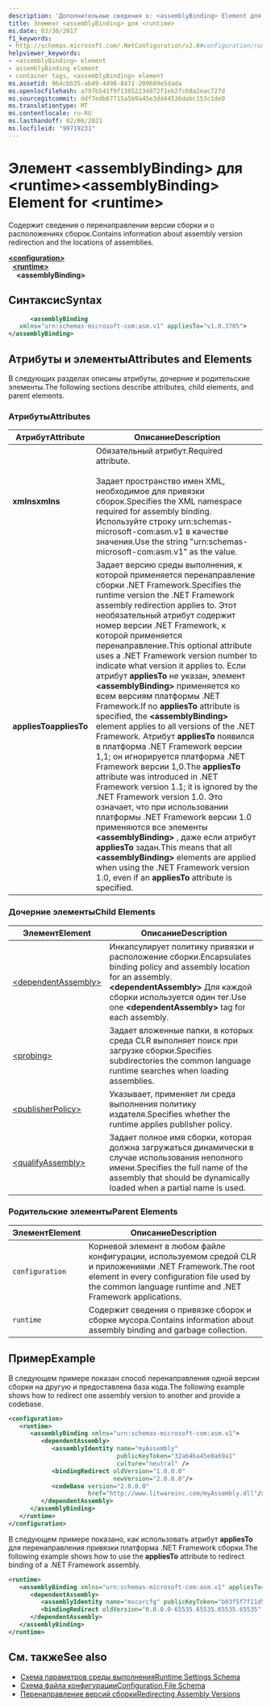```yaml
---
description: 'Дополнительные сведения о: <assemblyBinding> Element для <runtime>'
title: Элемент <assemblyBinding> для <runtime>
ms.date: 03/30/2017
f1_keywords:
- http://schemas.microsoft.com/.NetConfiguration/v2.0#configuration/runtime/assemblyBinding
helpviewer_keywords:
- <assemblyBinding> element
- assemblyBinding element
- container tags, <assemblyBinding> element
ms.assetid: 964cbb35-ab49-4498-8471-209689e5dada
ms.openlocfilehash: a797b541f9f13852234872f1eb2fc68a2eac727d
ms.sourcegitcommit: ddf7edb67715a5b9a45e3dd44536dabc153c1de0
ms.translationtype: MT
ms.contentlocale: ru-RU
ms.lasthandoff: 02/06/2021
ms.locfileid: "99719231"
---
```

# <a name="assemblybinding-element-for-runtime"></a><span data-ttu-id="9dbdc-103">Элемент \<assemblyBinding> для \<runtime></span><span class="sxs-lookup"><span data-stu-id="9dbdc-103">\<assemblyBinding> Element for \<runtime></span></span>

<span data-ttu-id="9dbdc-104">Содержит сведения о перенаправлении версии сборки и о расположениях сборок.</span><span class="sxs-lookup"><span data-stu-id="9dbdc-104">Contains information about assembly version redirection and the locations of assemblies.</span></span>  
  
[**\<configuration>**](../configuration-element.md)\
&nbsp;&nbsp;[**\<runtime>**](runtime-element.md)\
&nbsp;&nbsp;&nbsp;&nbsp;**\<assemblyBinding>**  
  
## <a name="syntax"></a><span data-ttu-id="9dbdc-105">Синтаксис</span><span class="sxs-lookup"><span data-stu-id="9dbdc-105">Syntax</span></span>  
  
```xml  
      <assemblyBinding
   xmlns="urn:schemas-microsoft-com:asm.v1" appliesTo="v1.0.3705">  
</assemblyBinding>  
```  
  
## <a name="attributes-and-elements"></a><span data-ttu-id="9dbdc-106">Атрибуты и элементы</span><span class="sxs-lookup"><span data-stu-id="9dbdc-106">Attributes and Elements</span></span>  

 <span data-ttu-id="9dbdc-107">В следующих разделах описаны атрибуты, дочерние и родительские элементы.</span><span class="sxs-lookup"><span data-stu-id="9dbdc-107">The following sections describe attributes, child elements, and parent elements.</span></span>  
  
### <a name="attributes"></a><span data-ttu-id="9dbdc-108">Атрибуты</span><span class="sxs-lookup"><span data-stu-id="9dbdc-108">Attributes</span></span>  
  
|<span data-ttu-id="9dbdc-109">Атрибут</span><span class="sxs-lookup"><span data-stu-id="9dbdc-109">Attribute</span></span>|<span data-ttu-id="9dbdc-110">Описание</span><span class="sxs-lookup"><span data-stu-id="9dbdc-110">Description</span></span>|  
|---------------|-----------------|  
|<span data-ttu-id="9dbdc-111">**xmlns**</span><span class="sxs-lookup"><span data-stu-id="9dbdc-111">**xmlns**</span></span>|<span data-ttu-id="9dbdc-112">Обязательный атрибут.</span><span class="sxs-lookup"><span data-stu-id="9dbdc-112">Required attribute.</span></span><br /><br /> <span data-ttu-id="9dbdc-113">Задает пространство имен XML, необходимое для привязки сборок.</span><span class="sxs-lookup"><span data-stu-id="9dbdc-113">Specifies the XML namespace required for assembly binding.</span></span> <span data-ttu-id="9dbdc-114">Используйте строку urn:schemas-microsoft-com:asm.v1 в качестве значения.</span><span class="sxs-lookup"><span data-stu-id="9dbdc-114">Use the string "urn:schemas-microsoft-com:asm.v1" as the value.</span></span>|  
|<span data-ttu-id="9dbdc-115">**appliesTo**</span><span class="sxs-lookup"><span data-stu-id="9dbdc-115">**appliesTo**</span></span>|<span data-ttu-id="9dbdc-116">Задает версию среды выполнения, к которой применяется перенаправление сборки .NET Framework.</span><span class="sxs-lookup"><span data-stu-id="9dbdc-116">Specifies the runtime version the .NET Framework assembly redirection applies to.</span></span> <span data-ttu-id="9dbdc-117">Этот необязательный атрибут содержит номер версии .NET Framework, к которой применяется перенаправление.</span><span class="sxs-lookup"><span data-stu-id="9dbdc-117">This optional attribute uses a .NET Framework version number to indicate what version it applies to.</span></span> <span data-ttu-id="9dbdc-118">Если атрибут **appliesTo** не указан, элемент **\<assemblyBinding>** применяется ко всем версиям платформы .NET Framework.</span><span class="sxs-lookup"><span data-stu-id="9dbdc-118">If no **appliesTo** attribute is specified, the **\<assemblyBinding>** element applies to all versions of the .NET Framework.</span></span> <span data-ttu-id="9dbdc-119">Атрибут **appliesTo** появился в платформа .NET Framework версии 1,1; он игнорируется платформа .NET Framework версии 1,0.</span><span class="sxs-lookup"><span data-stu-id="9dbdc-119">The **appliesTo** attribute was introduced in .NET Framework version 1.1; it is ignored by the .NET Framework version 1.0.</span></span> <span data-ttu-id="9dbdc-120">Это означает, что при использовании платформы .NET Framework версии 1.0 применяются все элементы **\<assemblyBinding>** , даже если атрибут **appliesTo** задан.</span><span class="sxs-lookup"><span data-stu-id="9dbdc-120">This means that all **\<assemblyBinding>** elements are applied when using the .NET Framework version 1.0, even if an **appliesTo** attribute is specified.</span></span>|  
  
### <a name="child-elements"></a><span data-ttu-id="9dbdc-121">Дочерние элементы</span><span class="sxs-lookup"><span data-stu-id="9dbdc-121">Child Elements</span></span>  
  
|<span data-ttu-id="9dbdc-122">Элемент</span><span class="sxs-lookup"><span data-stu-id="9dbdc-122">Element</span></span>|<span data-ttu-id="9dbdc-123">Описание</span><span class="sxs-lookup"><span data-stu-id="9dbdc-123">Description</span></span>|  
|-------------|-----------------|  
|[\<dependentAssembly>](dependentassembly-element.md)|<span data-ttu-id="9dbdc-124">Инкапсулирует политику привязки и расположение сборки.</span><span class="sxs-lookup"><span data-stu-id="9dbdc-124">Encapsulates binding policy and assembly location for an assembly.</span></span> <span data-ttu-id="9dbdc-125">**\<dependentAssembly>** Для каждой сборки используется один тег.</span><span class="sxs-lookup"><span data-stu-id="9dbdc-125">Use one **\<dependentAssembly>** tag for each assembly.</span></span>|  
|[\<probing>](probing-element.md)|<span data-ttu-id="9dbdc-126">Задает вложенные папки, в которых среда CLR выполняет поиск при загрузке сборки.</span><span class="sxs-lookup"><span data-stu-id="9dbdc-126">Specifies subdirectories the common language runtime searches when loading assemblies.</span></span>|  
|[\<publisherPolicy>](publisherpolicy-element.md)|<span data-ttu-id="9dbdc-127">Указывает, применяет ли среда выполнения политику издателя.</span><span class="sxs-lookup"><span data-stu-id="9dbdc-127">Specifies whether the runtime applies publisher policy.</span></span>|  
|[\<qualifyAssembly>](qualifyassembly-element.md)|<span data-ttu-id="9dbdc-128">Задает полное имя сборки, которая должна загружаться динамически в случае использования неполного имени.</span><span class="sxs-lookup"><span data-stu-id="9dbdc-128">Specifies the full name of the assembly that should be dynamically loaded when a partial name is used.</span></span>|  
  
### <a name="parent-elements"></a><span data-ttu-id="9dbdc-129">Родительские элементы</span><span class="sxs-lookup"><span data-stu-id="9dbdc-129">Parent Elements</span></span>  
  
|<span data-ttu-id="9dbdc-130">Элемент</span><span class="sxs-lookup"><span data-stu-id="9dbdc-130">Element</span></span>|<span data-ttu-id="9dbdc-131">Описание</span><span class="sxs-lookup"><span data-stu-id="9dbdc-131">Description</span></span>|  
|-------------|-----------------|  
|`configuration`|<span data-ttu-id="9dbdc-132">Корневой элемент в любом файле конфигурации, используемом средой CLR и приложениями .NET Framework.</span><span class="sxs-lookup"><span data-stu-id="9dbdc-132">The root element in every configuration file used by the common language runtime and .NET Framework applications.</span></span>|  
|`runtime`|<span data-ttu-id="9dbdc-133">Содержит сведения о привязке сборок и сборке мусора.</span><span class="sxs-lookup"><span data-stu-id="9dbdc-133">Contains information about assembly binding and garbage collection.</span></span>|  
  
## <a name="example"></a><span data-ttu-id="9dbdc-134">Пример</span><span class="sxs-lookup"><span data-stu-id="9dbdc-134">Example</span></span>  

 <span data-ttu-id="9dbdc-135">В следующем примере показан способ перенаправления одной версии сборки на другую и предоставлена база кода.</span><span class="sxs-lookup"><span data-stu-id="9dbdc-135">The following example shows how to redirect one assembly version to another and provide a codebase.</span></span>  
  
```xml  
<configuration>  
   <runtime>  
      <assemblyBinding xmlns="urn:schemas-microsoft-com:asm.v1">  
         <dependentAssembly>  
            <assemblyIdentity name="myAssembly"  
                              publicKeyToken="32ab4ba45e0a69a1"  
                              culture="neutral" />  
            <bindingRedirect oldVersion="1.0.0.0"  
                             newVersion="2.0.0.0"/>  
            <codeBase version="2.0.0.0"  
                      href="http://www.litwareinc.com/myAssembly.dll"/>  
         </dependentAssembly>  
      </assemblyBinding>  
   </runtime>  
</configuration>  
```  
  
 <span data-ttu-id="9dbdc-136">В следующем примере показано, как использовать атрибут **appliesTo** для перенаправления привязки платформа .NET Framework сборки.</span><span class="sxs-lookup"><span data-stu-id="9dbdc-136">The following example shows how to use the **appliesTo** attribute to redirect binding of a .NET Framework assembly.</span></span>  
  
```xml  
<runtime>  
   <assemblyBinding xmlns="urn:schemas-microsoft-com:asm.v1" appliesTo="v1.0.3705">  
      <dependentAssembly>
         <assemblyIdentity name="mscorcfg" publicKeyToken="b03f5f7f11d50a3a" culture=""/>  
         <bindingRedirect oldVersion="0.0.0.0-65535.65535.65535.65535" newVersion="1.0.3300.0"/>  
      </dependentAssembly>  
   </assemblyBinding>  
</runtime>  
```  
  
## <a name="see-also"></a><span data-ttu-id="9dbdc-137">См. также</span><span class="sxs-lookup"><span data-stu-id="9dbdc-137">See also</span></span>

- [<span data-ttu-id="9dbdc-138">Схема параметров среды выполнения</span><span class="sxs-lookup"><span data-stu-id="9dbdc-138">Runtime Settings Schema</span></span>](index.md)
- [<span data-ttu-id="9dbdc-139">Схема файла конфигурации</span><span class="sxs-lookup"><span data-stu-id="9dbdc-139">Configuration File Schema</span></span>](../index.md)
- [<span data-ttu-id="9dbdc-140">Перенаправление версий сборки</span><span class="sxs-lookup"><span data-stu-id="9dbdc-140">Redirecting Assembly Versions</span></span>](../../redirect-assembly-versions.md)
